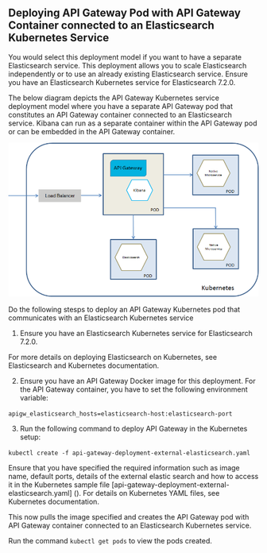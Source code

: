 ## Deploying API Gateway Pod with API Gateway Container connected to an Elasticsearch Kubernetes Service

You would select this deployment model if you want to have a separate Elasticsearch service. This deployment allows you to scale Elasticsearch independently or to use an already existing Elasticsearch service. Ensure you have an Elasticsearch Kubernetes service for Elasticsearch 7.2.0.

The below diagram depicts the API Gateway Kubernetes service deployment model where you have a separate API Gateway pod that constitutes an API Gateway container connected to an Elasticsearch service. Kibana can run as a separate container within the API Gateway pod or can be embedded in the API Gateway container.

![separate_pods_for_gateway_elasticsearch](../images/separate_pods_for_gateway_elasticsearch.png)

Do the following stesps to deploy an API Gateway Kubernetes pod that communicates with an Elasticsearch Kubernetes service

1. Ensure you have an Elasticsearch Kubernetes service for Elasticsearch 7.2.0.

For more details on deploying Elasticsearch on Kubernetes, see Elasticsearch and Kubernetes documentation.

2. Ensure you have an API Gateway Docker image for this deployment. For the API Gateway container, you have to set the following environment variable:

``` apigw_elasticsearch_hosts=elasticsearch-host:elasticsearch-port ```

3. Run the following command to deploy API Gateway in the Kubernetes setup:

``` kubectl create -f api-gateway-deployment-external-elasticsearch.yaml ```

Ensure that you have specified the required information such as image name, default ports, details of the external elastic search and how to access it in the Kubernetes sample file  [api-gateway-deployment-external-elasticsearch.yaml] (). For details on Kubernetes YAML files, see Kubernetes documentation. 
   
   This now pulls the image specified and creates the API Gateway pod with API Gateway container connected to an Elasticsearch Kubernetes service.
   
Run the command `kubectl get pods` to view the pods created.
